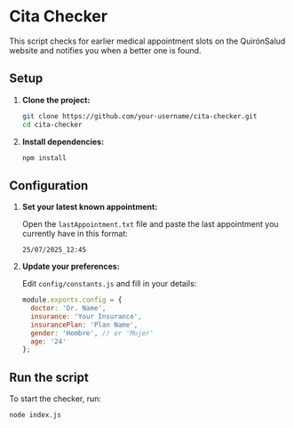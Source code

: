# Cita Checker

This script checks for earlier medical appointment slots on the QuirónSalud website and notifies you when a better one is found.

## Setup

1. **Clone the project:**

   ```bash
   git clone https://github.com/your-username/cita-checker.git
   cd cita-checker
   ```

2. **Install dependencies:**

   ```bash
   npm install
   ```

## Configuration

1. **Set your latest known appointment:**

   Open the `lastAppointment.txt` file and paste the last appointment you currently have in this format:

   ```
   25/07/2025_12:45
   ```

2. **Update your preferences:**

   Edit `config/constants.js` and fill in your details:

   ```js
   module.exports.config = {
     doctor: 'Dr. Name',
     insurance: 'Your Insurance',
     insurancePlan: 'Plan Name',
     gender: 'Hombre', // or 'Mujer'
     age: '24'
   };
   ```

## Run the script

To start the checker, run:

```bash
node index.js
```
